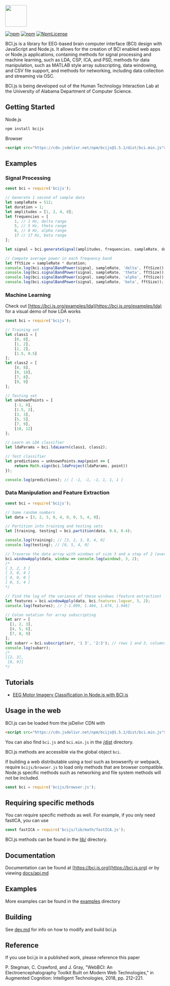 <p><img src="static/bcijs-logo.png" height="68px"></p>

[![npm](https://img.shields.io/npm/v/bcijs.svg)](https://www.npmjs.com/package/bcijs)
[![npm](https://img.shields.io/npm/dm/bcijs.svg)](https://www.npmjs.com/package/bcijs)
[![NpmLicense](https://img.shields.io/npm/l/bcijs.svg)](https://github.com/pwstegman/bcijs/blob/master/LICENSE)

BCI.js is a library for EEG-based brain computer interface (BCI) design with JavaScript and Node.js. It allows for the creation of BCI enabled web apps or Node.js applications, containing methods for signal processing and machine learning, such as LDA, CSP, ICA, and PSD, methods for data manipulation, such as MATLAB style array subscripting, data windowing, and CSV file support, and methods for networking, including data collection and streaming via OSC.

BCI.js is being developed out of the Human Technology Interaction Lab at the University of Alabama Department of Computer Science.

## Getting Started

Node.js

```bash
npm install bcijs
```

Browser

```html
<script src="https://cdn.jsdelivr.net/npm/bcijs@1.5.1/dist/bci.min.js"></script>
```

## Examples

### Signal Processing

```javascript
const bci = require('bcijs');

// Generate 1 second of sample data
let sampleRate = 512;
let duration = 1;
let amplitudes = [1, 2, 4, 8];
let frequencies = [
	1, // 1 Hz, delta range
	5, // 5 Hz, theta range
	8, // 8 Hz, alpha range
	17 // 17 Hz, beta range
];

let signal = bci.generateSignal(amplitudes, frequencies, sampleRate, duration);

// Compute average power in each frequency band
let fftSize = sampleRate * duration;
console.log(bci.signalBandPower(signal, sampleRate, 'delta', fftSize)); // 85
console.log(bci.signalBandPower(signal, sampleRate, 'theta', fftSize)); // 128
console.log(bci.signalBandPower(signal, sampleRate, 'alpha', fftSize)); // 205
console.log(bci.signalBandPower(signal, sampleRate, 'beta', fftSize));  // 114
```

### Machine Learning

Check out [https://bci.js.org/examples/lda](https://bci.js.org/examples/lda) for a visual demo of how LDA works

```javascript
const bci = require('bcijs');

// Training set
let class1 = [
	[0, 0],
	[1, 2],
	[2, 2],
	[1.5, 0.5]
];
let class2 = [
	[8, 8],
	[9, 10],
	[7, 8],
	[9, 9]
];

// Testing set
let unknownPoints = [
	[-1, 0],
	[1.5, 2],
	[3, 3],
	[5, 5],
	[7, 9],
	[10, 12]
];

// Learn an LDA classifier
let ldaParams = bci.ldaLearn(class1, class2);

// Test classifier
let predictions = unknownPoints.map(point => {
	return Math.sign(bci.ldaProject(ldaParams, point))
});

console.log(predictions); // [ -1, -1, -1, 1, 1, 1 ]
```

### Data Manipulation and Feature Extraction

```javascript
const bci = require('bcijs');

// Some random numbers
let data = [3, 2, 3, 0, 4, 0, 0, 5, 4, 0];

// Partition into training and testing sets
let [training, testing] = bci.partition(data, 0.6, 0.4);

console.log(training); // [3, 2, 3, 0, 4, 0]
console.log(testing); // [0, 5, 4, 0]

// Traverse the data array with windows of size 3 and a step of 2 (overlap of 1 item per window)
bci.windowApply(data, window => console.log(window), 3, 2);
/*
[ 3, 2, 3 ]
[ 3, 0, 4 ]
[ 4, 0, 0 ]
[ 0, 5, 4 ]
*/

// Find the log of the variance of these windows (feature extraction)
let features = bci.windowApply(data, bci.features.logvar, 3, 2);
console.log(features); // [-1.099, 1.466, 1.674, 1.946]

// Colon notation for array subscripting
let arr = [
  [1, 2, 3],
  [4, 5, 6],
  [7, 8, 9]
];
let subarr = bci.subscript(arr, '1 3', '2:3'); // rows 1 and 3, columns 2 through 3
console.log(subarr);
/*
[[2, 3],
 [8, 9]]
*/
```

## Tutorials
- [EEG Motor Imagery Classification in Node.js with BCI.js](https://medium.com/@pwstegman/eeg-motor-imagery-classification-in-node-js-with-bci-js-d21f29cf165)

## Usage in the web

BCI.js can be loaded from the jsDelivr CDN with

```html
<script src="https://cdn.jsdelivr.net/npm/bcijs@1.5.1/dist/bci.min.js"></script>
```

You can also find `bci.js` and `bci.min.js` in the [/dist](https://github.com/pwstegman/bcijs/tree/master/dist) directory.

BCI.js methods are accessible via the global object `bci`.

If building a web distributable using a tool such as browserify or webpack, require `bcijs/browser.js` to load only methods that are browser compatible. Node.js specific methods such as networking and file system methods will not be included.

```javascript
const bci = require('bcijs/browser.js');
```

## Requiring specific methods

You can require specific methods as well. For example, if you only need fastICA, you can use

```javascript
const fastICA = require('bcijs/lib/math/fastICA.js');
```

BCI.js methods can be found in the [lib/](https://github.com/pwstegman/bcijs/tree/master/lib) directory.

## Documentation

Documentation can be found at [https://bci.js.org](https://bci.js.org) or by viewing [docs/api.md](https://github.com/pwstegman/bcijs/blob/master/docs/api.md)

## Examples

More examples can be found in the [examples](https://github.com/pwstegman/bcijs/tree/master/examples) directory

## Building

See [dev.md](dev.md) for info on how to modify and build bci.js

## Reference

If you use bci.js in a published work, please reference this paper

P. Stegman, C. Crawford, and J. Gray, "WebBCI: An Electroencephalography Toolkit Built on Modern Web Technologies," in Augmented Cognition: Intelligent Technologies, 2018, pp. 212–221.

